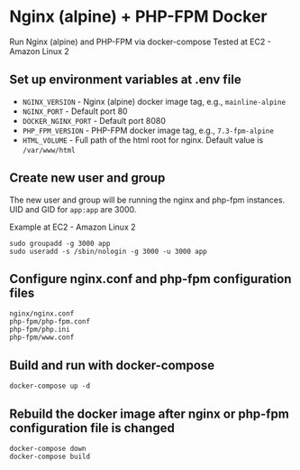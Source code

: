 # Nginx (alpine) + PHP-FPM Docker

Run Nginx (alpine) and PHP-FPM via docker-compose
Tested at EC2 - Amazon Linux 2

## Set up environment variables at .env file
* `NGINX_VERSION` - Nginx (alpine) docker image tag, e.g., `mainline-alpine`
* `NGINX_PORT` - Default port 80
* `DOCKER_NGINX_PORT` - Default port 8080
* `PHP_FPM_VERSION` - PHP-FPM docker image tag, e.g., `7.3-fpm-alpine`
* `HTML_VOLUME` - Full path of the html root for nginx. Default value is `/var/www/html`

## Create new user and group
The new user and group will be running the nginx and php-fpm instances. UID and GID for `app:app` are 3000.

Example at EC2 - Amazon Linux 2
```
sudo groupadd -g 3000 app
sudo useradd -s /sbin/nologin -g 3000 -u 3000 app
```

## Configure nginx.conf and php-fpm configuration files
```
nginx/nginx.conf
php-fpm/php-fpm.conf
php-fpm/php.ini
php-fpm/www.conf
```

## Build and run with docker-compose
```
docker-compose up -d
```

## Rebuild the docker image after nginx or php-fpm configuration file is changed
```
docker-compose down
docker-compose build
```
